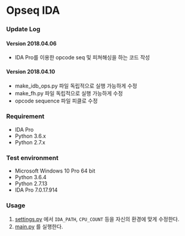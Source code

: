 # Opseq IDA

### Update Log
#### Version 2018.04.06
* IDA Pro를 이용한 opcode seq 및 피쳐해싱을 하는 코드 작성

#### Version 2018.04.10
* make_idb_ops.py 파일 독립적으로 실행 가능하게 수정
* make_fh.py 파일 독립적으로 실행 가능하게 수정
* opcode sequence 파일 피클로 수정

### Requirement
* IDA Pro
* Python 3.6.x
* Python 2.7.x

### Test environment
* Microsoft Windows 10 Pro 64 bit
* Python 3.6.4
* Python 2.7.13
* IDA Pro 7.0.17.914

### Usage
1. [settings.py](./settings.py) 에서 `IDA_PATH`, `CPU_COUNT` 등을 자신의 환경에 맞게 수정한다.
2. [main.py](./main.py) 를 실행한다.